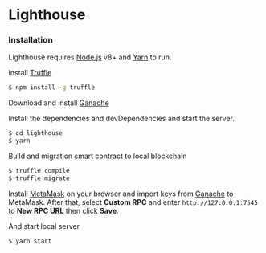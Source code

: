 # Lighthouse

### Installation

Lighthouse requires [Node.js](https://nodejs.org/) v8+ and [Yarn](https://yarnpkg.com/lang/en/) to run.

Install [Truffle](https://truffleframework.com/)
```sh
$ npm install -g truffle
```

Download and install [Ganache](https://truffleframework.com/ganache)

Install the dependencies and devDependencies and start the server.

```sh
$ cd lighthouse
$ yarn
```

Build and migration smart contract to local blockchain
```sh
$ truffle compile
$ truffle migrate
```

Install [MetaMask](https://metamask.io/) on your browser and import keys from [Ganache](https://truffleframework.com/ganache) to MetaMask. After that, select **Custom RPC** and enter `http://127.0.0.1:7545` to **New RPC URL** then click **Save**.

And start local server
```sh
$ yarn start
```
